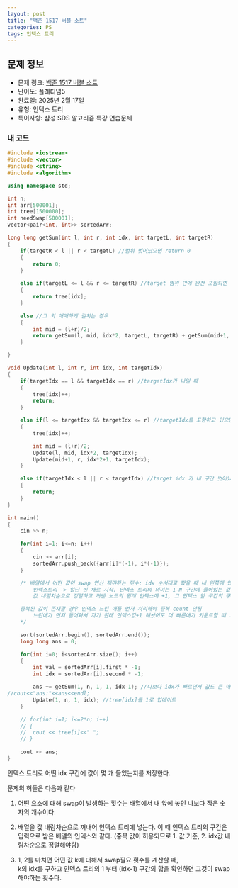 ```yaml
---
layout: post
title: "백준 1517 버블 소트"
categories: PS
tags: 인덱스 트리
---
```


## 문제 정보
- 문제 링크: [백준 1517 버블 소트](https://www.acmicpc.net/problem/1517)
- 난이도: <span style="color:#000000">플레티넘5</span>
- 완료일: 2025년 2월 17일
- 유형: 인덱스 트리
- 특이사항: 삼성 SDS 알고리즘 특강 연습문제

### 내 코드

```C++
#include <iostream>
#include <vector>
#include <string>
#include <algorithm>

using namespace std;

int n;
int arr[500001];
int tree[1500000];
int needSwap[500001];
vector<pair<int, int>> sortedArr;

long long getSum(int l, int r, int idx, int targetL, int targetR)
{
	if(targetR < l || r < targetL) //범위 벗어났으면 return 0
	{
		return 0;
	}

	else if(targetL <= l && r <= targetR) //target 범위 안에 완전 포함되면 return tree value
	{
		return tree[idx];
	} 

	else //그 외 애매하게 걸치는 경우
	{
		int mid = (l+r)/2;
		return getSum(l, mid, idx*2, targetL, targetR) + getSum(mid+1, r, idx*2+1, targetL, targetR);
	}

}

void Update(int l, int r, int idx, int targetIdx)
{
	if(targetIdx == l && targetIdx == r) //targetIdx가 나일 때 
	{
		tree[idx]++;
		return;
	}

	else if(l <= targetIdx && targetIdx <= r) //targetIdx를 포함하고 있으면 내 tree 값 수정하고 자식 호출
	{
		tree[idx]++;

		int mid = (l+r)/2;
		Update(l, mid, idx*2, targetIdx);
		Update(mid+1, r, idx*2+1, targetIdx);
	}

	else if(targetIdx < l || r < targetIdx) //target idx 가 내 구간 벗어났으면 걍 return 0 
	{
		return;
	}
}

int main()
{
	cin >> n;

	for(int i=1; i<=n; i++)
	{
		cin >> arr[i];
		sortedArr.push_back({arr[i]*(-1), i*(-1)});
	}

	/* 배열에서 어떤 값이 swap 연산 해야하는 횟수: idx 순서대로 봤을 때 내 왼쪽에 있는 숫자 중에서 나보다 값이 큰 숫자 수만큼.
		인덱스트리 -> 일단 빈 채로 시작. 인덱스 트리의 의미는 1-N 구간에 들어있는 값의 개수
		값 내림차순으로 정렬하고 꺼낸 노드의 원래 인덱스에 +1, 그 인덱스 앞 구간의 구간 합이 몇인지가 그 요소가 swap해야하는 횟수이다.

	중복된 값이 존재할 경우 인덱스 느린 애를 먼저 처리해야 중복 count 안됨
		느린애가 먼저 들어와서 자기 원래 인덱스값+1 해놨어도 더 빠른애가 카운트할 때 그 인덱스 범위는 제외되기 때문에 중복없어짐
	*/

	sort(sortedArr.begin(), sortedArr.end());
	long long ans = 0;

	for(int i=0; i<sortedArr.size(); i++)
	{
		int val = sortedArr[i].first * -1;
		int idx = sortedArr[i].second * -1;

		ans += getSum(1, n, 1, 1, idx-1); //나보다 idx가 빠르면서 값도 큰 애들이 얼마나 있는지 
//cout<<"ans:"<<ans<<endl;
		Update(1, n, 1, idx); //tree[idx]를 1로 업데이트
	}

	// for(int i=1; i<=2*n; i++)
	// {
	// 	cout << tree[i]<<" ";
	// }

	cout << ans;
}
```

인덱스 트리로 어떤 idx 구간에 값이 몇 개 들었는지를 저장한다. 

문제의 허들은 다음과 같다

  1. 어떤 요소에 대해 swap이 발생하는 횟수는 배열에서 내 앞에 놓인 나보다 작은 숫자의 개수이다.

  2. 배열을 값 내림차순으로 꺼내어 인덱스 트리에 넣는다. 이 때 인덱스 트리의 구간은 입력으로 받은 배열의 인덱스와 같다. (중복 값이 허용되므로 1. 값 기준, 2. idx값 내림차순으로 정렬해야함)

  3. 1, 2를 마치면 어떤 값 k에 대해서 swap필요 횟수를 계산할 때,  
k의 idx를 구하고 인덱스 트리의 1 부터 (idx-1) 구간의 합을 확인하면 그것이 swap해야하는 횟수다.  

